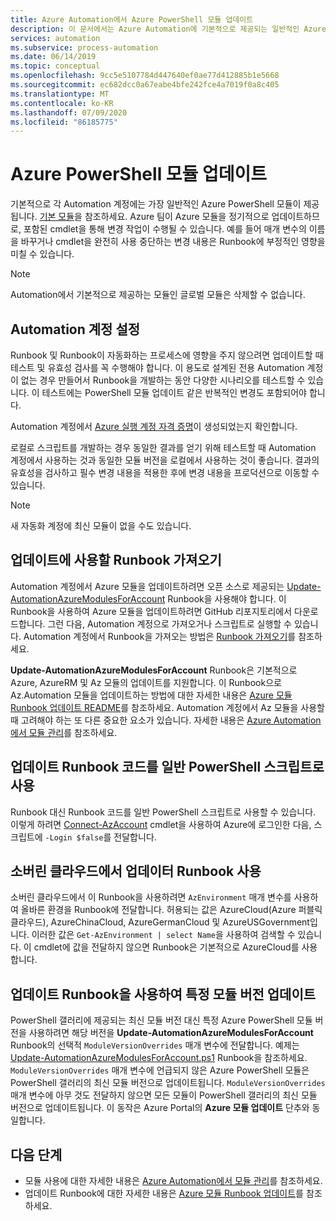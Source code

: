 ```yaml
---
title: Azure Automation에서 Azure PowerShell 모듈 업데이트
description: 이 문서에서는 Azure Automation에 기본적으로 제공되는 일반적인 Azure PowerShell 모듈을 업데이트하는 방법을 설명합니다.
services: automation
ms.subservice: process-automation
ms.date: 06/14/2019
ms.topic: conceptual
ms.openlocfilehash: 9cc5e5107784d447640ef0ae77d412885b1e5668
ms.sourcegitcommit: ec682dcc0a67eabe4bfe242fce4a7019f0a8c405
ms.translationtype: MT
ms.contentlocale: ko-KR
ms.lasthandoff: 07/09/2020
ms.locfileid: "86185775"
---
```

# <a name="update-azure-powershell-modules"></a>Azure PowerShell 모듈 업데이트

기본적으로 각 Automation 계정에는 가장 일반적인 Azure PowerShell 모듈이 제공됩니다. [기본 모듈](shared-resources/modules.md#default-modules)을 참조하세요. Azure 팀이 Azure 모듈을 정기적으로 업데이트하므로, 포함된 cmdlet을 통해 변경 작업이 수행될 수 있습니다. 예를 들어 매개 변수의 이름을 바꾸거나 cmdlet을 완전히 사용 중단하는 변경 내용은 Runbook에 부정적인 영향을 미칠 수 있습니다. 

> [!NOTE]
> Automation에서 기본적으로 제공하는 모듈인 글로벌 모듈은 삭제할 수 없습니다.

## <a name="set-up-an-automation-account"></a>Automation 계정 설정

Runbook 및 Runbook이 자동화하는 프로세스에 영향을 주지 않으려면 업데이트할 때 테스트 및 유효성 검사를 꼭 수행해야 합니다. 이 용도로 설계된 전용 Automation 계정이 없는 경우 만들어서 Runbook을 개발하는 동안 다양한 시나리오를 테스트할 수 있습니다. 이 테스트에는 PowerShell 모듈 업데이트 같은 반복적인 변경도 포함되어야 합니다.

Automation 계정에서 [Azure 실행 계정 자격 증명](manage-runas-account.md)이 생성되었는지 확인합니다.

로컬로 스크립트를 개발하는 경우 동일한 결과를 얻기 위해 테스트할 때 Automation 계정에서 사용하는 것과 동일한 모듈 버전을 로컬에서 사용하는 것이 좋습니다. 결과의 유효성을 검사하고 필수 변경 내용을 적용한 후에 변경 내용을 프로덕션으로 이동할 수 있습니다.

> [!NOTE]
> 새 자동화 계정에 최신 모듈이 없을 수도 있습니다.

## <a name="obtain-a-runbook-to-use-for-updates"></a>업데이트에 사용할 Runbook 가져오기

Automation 계정에서 Azure 모듈을 업데이트하려면 오픈 소스로 제공되는 [Update-AutomationAzureModulesForAccount](https://github.com/Microsoft/AzureAutomation-Account-Modules-Update) Runbook을 사용해야 합니다. 이 Runbook을 사용하여 Azure 모듈을 업데이트하려면 GitHub 리포지토리에서 다운로드합니다. 그런 다음, Automation 계정으로 가져오거나 스크립트로 실행할 수 있습니다. Automation 계정에서 Runbook을 가져오는 방법은 [Runbook 가져오기](manage-runbooks.md#import-a-runbook)를 참조하세요.

**Update-AutomationAzureModulesForAccount** Runbook은 기본적으로 Azure, AzureRM 및 Az 모듈의 업데이트를 지원합니다. 이 Runbook으로 Az.Automation 모듈을 업데이트하는 방법에 대한 자세한 내용은 [Azure 모듈 Runbook 업데이트 README](https://github.com/microsoft/AzureAutomation-Account-Modules-Update/blob/master/README.md)를 참조하세요. Automation 계정에서 Az 모듈을 사용할 때 고려해야 하는 또 다른 중요한 요소가 있습니다. 자세한 내용은 [Azure Automation에서 모듈 관리](shared-resources/modules.md)를 참조하세요.

## <a name="use-update-runbook-code-as-a-regular-powershell-script"></a>업데이트 Runbook 코드를 일반 PowerShell 스크립트로 사용

Runbook 대신 Runbook 코드를 일반 PowerShell 스크립트로 사용할 수 있습니다. 이렇게 하려면 [Connect-AzAccount](/powershell/module/az.accounts/connect-azaccount?view=azps-3.7.0) cmdlet을 사용하여 Azure에 로그인한 다음, 스크립트에 `-Login $false`를 전달합니다.

## <a name="use-the-update-runbook-on-sovereign-clouds"></a>소버린 클라우드에서 업데이터 Runbook 사용

소버린 클라우드에서 이 Runbook을 사용하려면 `AzEnvironment` 매개 변수를 사용하여 올바른 환경을 Runbook에 전달합니다. 허용되는 값은 AzureCloud(Azure 퍼블릭 클라우드), AzureChinaCloud, AzureGermanCloud 및 AzureUSGovernment입니다. 이러한 값은 `Get-AzEnvironment | select Name`을 사용하여 검색할 수 있습니다. 이 cmdlet에 값을 전달하지 않으면 Runbook은 기본적으로 AzureCloud를 사용합니다.

## <a name="use-the-update-runbook-to-update-a-specific-module-version"></a>업데이트 Runbook을 사용하여 특정 모듈 버전 업데이트

PowerShell 갤러리에 제공되는 최신 모듈 버전 대신 특정 Azure PowerShell 모듈 버전을 사용하려면 해당 버전을 **Update-AutomationAzureModulesForAccount** Runbook의 선택적 `ModuleVersionOverrides` 매개 변수에 전달합니다. 예제는 [Update-AutomationAzureModulesForAccount.ps1](https://github.com/Microsoft/AzureAutomation-Account-Modules-Update/blob/master/Update-AutomationAzureModulesForAccount.ps1) Runbook을 참조하세요. `ModuleVersionOverrides` 매개 변수에 언급되지 않은 Azure PowerShell 모듈은 PowerShell 갤러리의 최신 모듈 버전으로 업데이트됩니다. `ModuleVersionOverrides` 매개 변수에 아무 것도 전달하지 않으면 모든 모듈이 PowerShell 갤러리의 최신 모듈 버전으로 업데이트됩니다. 이 동작은 Azure Portal의 **Azure 모듈 업데이트** 단추와 동일합니다.

## <a name="next-steps"></a>다음 단계

* 모듈 사용에 대한 자세한 내용은 [Azure Automation에서 모듈 관리](shared-resources/modules.md)를 참조하세요.
* 업데이트 Runbook에 대한 자세한 내용은 [Azure 모듈 Runbook 업데이트](https://github.com/Microsoft/AzureAutomation-Account-Modules-Update)를 참조하세요.
